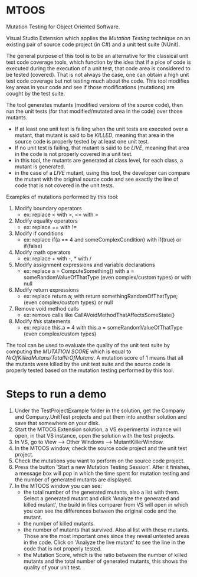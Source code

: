 # MTOOS

Mutation Testing for Object Oriented Software.

Visual Studio Extension which applies the *Mutation Testing* technique on an existing pair of source code project (in C#) and a unit test suite (NUnit). 

The general purpose of this tool is to be an alternative for the classical unit test code coverage tools, which function by the idea that if a pice of code is executed during the execution of a unit test, that code area is considered to be tested (covered). That is not always the case, one can obtain a high unit test code coverage but not testing much about the code. This tool modifies key areas in your code and see if those modifications (mutations) are cought by the test suite.

The tool generates mutants (modified versions of the source code), then run the unit tests (for that modified/mutated area in the code) over those mutants. 
   - If at least one unit test is failing when the unit tests are executed over a mutant, that mutant is said to be *KILLED*, meaning that area in the source code is properly tested by at least one unit test. 
   - If no unit test is failing, that mutant is said to be *LIVE*, meaning that area in the code is not properly covered in a unit test.
   - in this tool, the mutants are generated at class level, for each class, a mutant is generated.
   - in the case of a *LIVE* mutant, using this tool, the developer can compare the mutant with the original source code and see exactly the line of code that is not covered in the unit tests.
    
Examples of mutations performed by this tool:
1. Modify boundary operators
   - ex: replace < with >, <= with >
2. Modify equality operators
   - ex: replace == with !=
3. Modify if conditions
   - ex: replace if(a == 4 and someComplexCondition) with if(true) or if(false)
4. Modify math operators
   - ex: replace + with -, * with /
5. Modify assignment expressions and variable declarations
   - ex: replace a = ComputeSomething() with a = someRandomValueOfThatType (even complex/custom types) or with null
6. Modify return expressions
   - ex: replace return a; with return somethingRandomOfThatType; (even complex/custom types) or null
7. Remove void method calls
   - ex: remove calls like CallAVoidMethodThatAffectsSomeState()
8. Modify *this* statements
   - ex: replace this.a = 4 with this.a = someRandomValueOfThatType (even complex/custom types)
    
The tool can be used to evaluate the quality of the unit test suite by computing the *MUTATION SCORE* which is equal to *NrOfKilledMutans/TotalNrOfMutans*. A mutation score of 1 means that all the mutants were killed by the unit test suite and the source code is properly tested based on the mutation testing performed by this tool.


# Steps to run a demo
   1. Under the TestProjectExample folder in the solution, get the Company and Company.UnitTest projects and put them into another solution and save that somewhere on your disk.
   2. Start the MTOOS.Extension solution, a VS experimental instance will open, in that VS instance, open the solution with the test projects.
   3. In VS, go to View --> Other Windows --> MutantKillerWindow.
   4. In the MTOOS window, check the source code project and the unit test project.
   5. Check the mutations you want to perform on the source code project.
   6. Press the button 'Start a new Mutation Testing Session'. After it finishes, a message box will pop in which the time spent for mutation testing and the number of generated mutants are displayed.
   7. In the MTOOS window you can see:
      - the total number of the generated mutants, also a list with them. Select a generated mutant and click 'Analyze the generated and killed mutant', the build in files comparer from VS will open in which you can see the differences between the original code and the mutant.
      - the number of killed mutants.
      - the number of mutants that survived. Also al list with these mutants. Those are the most important ones since they reveal untested areas in the code. Click on 'Analyze the live mutant' to see the line in the code that is not properly tested.
      - the Mutation Score, which is the ratio between the number of killed mutants and the total number of generated mutants, this shows the quality of your unit test.
